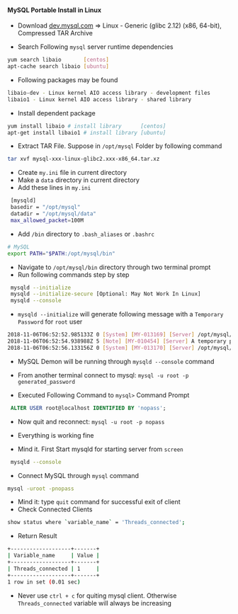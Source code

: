 #### MySQL Portable Install in Linux

* Download [dev.mysql.com](https://dev.mysql.com/downloads/mysql/) => Linux - Generic (glibc 2.12) (x86, 64-bit), Compressed TAR Archive

* Search Following ` mysql ` server runtime dependencies
```sh
yum search libaio       [centos]
apt-cache search libaio [ubuntu]
```

* Following packages may be found
```sh
libaio-dev - Linux kernel AIO access library - development files
libaio1 - Linux kernel AIO access library - shared library
```

* Install dependent package
```sh
yum install libaio # install library      [centos]
apt-get install libaio1 # install library [ubuntu] 
``` 

* Extract TAR File. Suppose in ` /opt/mysql ` Folder by following command
```sh
tar xvf mysql-xxx-linux-glibc2.xxx-x86_64.tar.xz 
```

* Create ` my.ini ` file in current directory
* Make a ` data ` directory in current directory
* Add these lines in ` my.ini `
```sh
 [mysqld]
 basedir = "/opt/mysql"
 datadir = "/opt/mysql/data"
 max_allowed_packet=100M
```
* Add ` /bin ` directory to ` .bash_aliases ` or ` .bashrc `
```sh
# MySQL
export PATH="$PATH:/opt/mysql/bin"
```
* Navigate to ` /opt/mysql/bin ` directory through two terminal prompt
* Run following commands step by step
```sh
 mysqld --initialize
 mysqld --initialize-secure [Optional: May Not Work In Linux]
 mysqld --console
```

* ` mysqld --initialize ` will generate following message with a ` Temporary Password ` for ` root ` user
```sh
2018-11-06T06:52:52.985133Z 0 [System] [MY-013169] [Server] /opt/mysql/bin/mysqld (mysqld 8.0.13) initializing of server in progress as process 25696
2018-11-06T06:52:54.938988Z 5 [Note] [MY-010454] [Server] A temporary password is generated for root@localhost: ig=gVyd-I4ZH
2018-11-06T06:52:56.133156Z 0 [System] [MY-013170] [Server] /opt/mysql/bin/mysqld (mysqld 8.0.13) initializing of server has completed
```
* MySQL Demon will be running through ` mysqld --console ` command
* From another terminal connect to mysql: ` mysql -u root -p generated_password `

* Executed Following Command to `mysql>` Command Prompt
```sql
 ALTER USER root@localhost IDENTIFIED BY 'nopass';
```
* Now quit and reconnect: ` mysql -u root -p nopass `
* Everything is working fine

* Mind it. First Start mysqld for starting server from ` screen `
```sh
 mysqld --console
```
* Connect MySQL through ` mysql ` command
```sh
mysql -uroot -pnopass
```
* Mind it: type ` quit ` command for successful exit of client
* Check Connected Clients
```sh
show status where `variable_name` = 'Threads_connected';
```
* Return Result
```sh
+-------------------+-------+
| Variable_name     | Value |
+-------------------+-------+
| Threads_connected | 1     |
+-------------------+-------+
1 row in set (0.01 sec)
```
* Never use ` ctrl + c ` for quiting mysql client. Otherwise ` Threads_connected ` variable will always be increasing 

